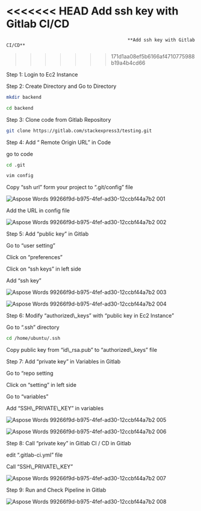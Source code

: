 <<<<<<< HEAD
**Add ssh key with Gitlab CI/CD**
=======
                                                 **Add ssh key with Gitlab CI/CD**
>>>>>>> 171d1aa08ef5b6166af4710775988b19a4b4cd66
                                                 

Step 1: Login to Ec2 Instance

Step 2: Create Directory and Go to Directory
```bash
mkdir backend 
```
```bash
cd backend
```

Step 3: Clone code from Gitlab Repository

```bash
git clone https://gitlab.com/stackexpress3/testing.git
```
Step 4:  Add “ Remote Origin URL” in Code

go to code
```bash
cd .git
```
```bash
vim config
```


Copy “ssh url” form your project to “.git/config” file

![Aspose Words 99266f9d-b975-4fef-ad30-12ccbf44a7b2 001](https://user-images.githubusercontent.com/95607370/175900522-4325a8be-f1f1-4601-8b61-eed973b745a3.png)


Add the URL in config file

![Aspose Words 99266f9d-b975-4fef-ad30-12ccbf44a7b2 002](https://user-images.githubusercontent.com/95607370/175900577-552e3d3c-36c9-4945-a9fd-49d140981cb5.png)


Step 5:  Add “public key” in Gitlab

Go to “user setting”

Click on “preferences”

Click on “ssh keys” in left side

Add “ssh key”

![Aspose Words 99266f9d-b975-4fef-ad30-12ccbf44a7b2 003](https://user-images.githubusercontent.com/95607370/175900646-04621d93-a97f-4b0b-a484-bb2246f4bd61.png)


![Aspose Words 99266f9d-b975-4fef-ad30-12ccbf44a7b2 004](https://user-images.githubusercontent.com/95607370/175900687-0ff1fe76-6941-4d47-a55b-e04445f52a37.png)


Step 6: Modify “authorized\\_keys” with “public key in Ec2 Instance”

Go to “.ssh” directory
```bash
cd /home/ubuntu/.ssh 
```

Copy public key from “id\\_rsa.pub” to “authorized\\_keys” file

Step 7: Add “private key” in Variables in Gitlab

Go to “repo setting

Click on “setting” in left side

Go to “variables”

Add “SSH\\_PRIVATE\\_KEY” in variables

![Aspose Words 99266f9d-b975-4fef-ad30-12ccbf44a7b2 005](https://user-images.githubusercontent.com/95607370/175900766-95025f1c-3e7b-4164-8ba3-f3d1f563a380.png)


![Aspose Words 99266f9d-b975-4fef-ad30-12ccbf44a7b2 006](https://user-images.githubusercontent.com/95607370/175900812-899232dd-d112-4379-b21d-8f30579366c7.png)


Step 8: Call “private key” in Gitlab CI / CD in Gitlab

edit “.gitlab-ci.yml” file

Call “SSH\\_PRIVATE\\_KEY”

![Aspose Words 99266f9d-b975-4fef-ad30-12ccbf44a7b2 007](https://user-images.githubusercontent.com/95607370/175900875-2de35c0e-e7d6-4c85-94d5-1279a4b7fd5d.png)


Step 9: Run and Check Pipeline in Gitlab

![Aspose Words 99266f9d-b975-4fef-ad30-12ccbf44a7b2 008](https://user-images.githubusercontent.com/95607370/175900967-ad954eb8-1766-420f-8bda-a6b67f54d87b.png)

